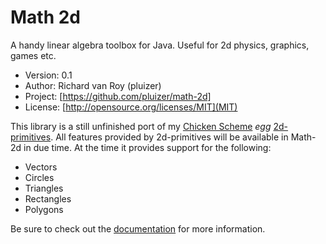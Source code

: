 # Math 2d

A handy linear algebra toolbox for Java. Useful for 2d physics, graphics, games etc.

- Version: 0.1
- Author: Richard van Roy (pluizer)
- Project: [https://github.com/pluizer/math-2d]
- License: [http://opensource.org/licenses/MIT](MIT)

This library is a still unfinished port of my [Chicken Scheme](http://www.call-cc.org/) _egg_ [2d-primitives](https://github.com/pluizer/2d-primitives). 
All features provided by 2d-primitives will be available in Math-2d in due time. At the time it provides support for the following:

- Vectors
- Circles
- Triangles
- Rectangles
- Polygons

 Be sure to check out the [documentation](https://freeshell.de/~pluizer/javadoc/nl/pluizer/math2d/package-summary.html) for more information.